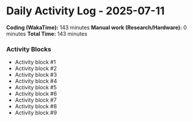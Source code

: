 # Daily Activity Log - 2025-07-11

**Coding (WakaTime):** 143 minutes
**Manual work (Research/Hardware):** 0 minutes
**Total Time:** 143 minutes

### Activity Blocks
- Activity block #1
- Activity block #2
- Activity block #3
- Activity block #4
- Activity block #5
- Activity block #6
- Activity block #7
- Activity block #8
- Activity block #9
